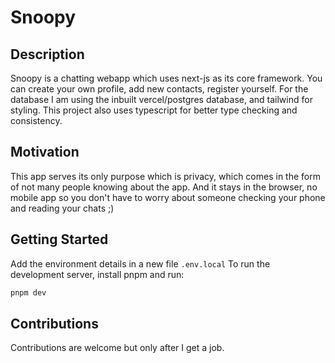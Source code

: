 # Snoopy

## Description

Snoopy is a chatting webapp which uses next-js as its core framework. You can create your own profile, add new contacts, register yourself. For the database I am using the inbuilt vercel/postgres database, and tailwind for styling. This project also uses typescript for better type checking and consistency.

## Motivation

This app serves its only purpose which is privacy, which comes in the form of not many people knowing about the app. And it stays in the browser, no mobile app so you don't have to worry about someone checking your phone and reading your chats ;)

## Getting Started

Add the environment details in a new file `.env.local`
To run the development server, install pnpm and run:

```bash
pnpm dev
```

## Contributions

Contributions are welcome but only after I get a job.
